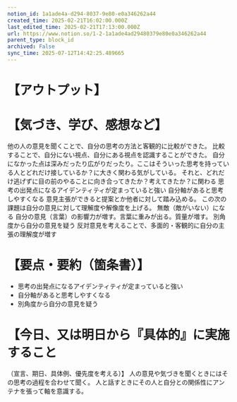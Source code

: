 ```yaml
---
notion_id: 1a1ade4a-d294-8037-9e80-e0a346262a44
created_time: 2025-02-21T16:02:00.000Z
last_edited_time: 2025-02-21T17:13:00.000Z
url: https://www.notion.so/1-2-1a1ade4ad29480379e80e0a346262a44
parent_type: block_id
archived: False
sync_time: 2025-07-12T14:42:25.489665
---
```


# 【アウトプット】

# 【気づき、学び、感想など】
他の人の意見を聞くことで、自分の思考の方法と客観的に比較ができた。
比較することで、自分にない視点、自分にある視点を認識することができた。
自分になかった点は深みだったり広がりだったり。ここはそういった思考を持っている人とどれだけ接しているか？に大きく関わる気がしている。
それと、どれだけ逃げずに目の前のやることに向き合ってきたか？考えてきたか？に関わる
思考の出発点になるアイデンティティが定まっていると強い
自分軸があると思考しやすくなる
意見主張ができると提案とか他者に対して踏み込める。
この次の課題は自分の意見に対して理解度や解像度を上げる。
無敵（敵がいない）になる
自分の意見（言葉）の影響力が増す。言葉に重みが出る。質量が増す。
別角度から自分の意見を疑う
反対意見を考えることで、多面的・客観的に自分の主張の理解度が増す
# 【要点・要約（箇条書）】
- 思考の出発点になるアイデンティティが定まっていると強い
- 自分軸があると思考しやすくなる
- 別角度から自分の意見を疑う
# 【今日、又は明日から『具体的』に実施すること
（宣言、期日、具体例、優先度を考える）】
人の意見や気づきを聞くときにはその思考の過程を合わせて聞く。
人と話すときにその人と自分との関係性にアンテナを張って軸を意識する。